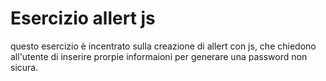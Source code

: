 # Esercizio allert js

questo esercizio è incentrato sulla creazione di allert con js, che chiedono all'utente di inserire prorpie informaioni per generare una password non sicura.
